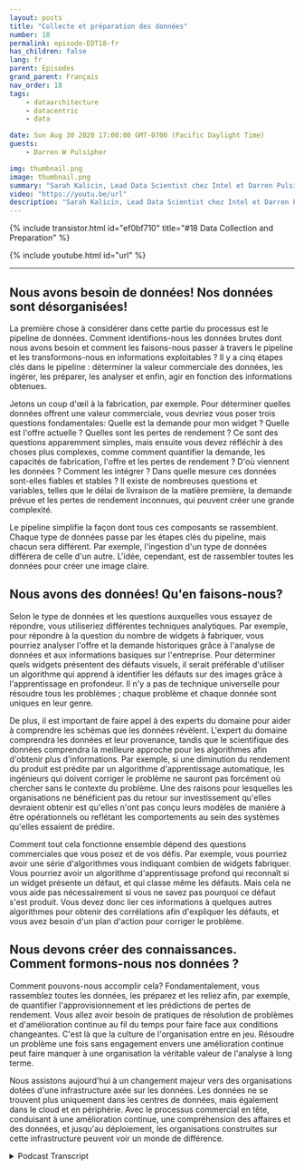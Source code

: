 ```yaml
---
layout: posts
title: "Collecte et préparation des données"
number: 18
permalink: episode-EDT18-fr
has_children: false
lang: fr
parent: Épisodes
grand_parent: Français
nav_order: 18
tags:
    - dataarchitecture
    - datacentric
    - data

date: Sun Aug 30 2020 17:00:00 GMT-0700 (Pacific Daylight Time)
guests:
    - Darren W Pulsipher

img: thumbnail.png
image: thumbnail.png
summary: "Sarah Kalicin, Lead Data Scientist chez Intel et Darren Pulsipher, Architecte en chef des solutions du secteur public chez Intel, parlent du processus et des avantages de la collecte et de la préparation de données pour devenir une organisation axée sur les données. Il s'agit de la deuxième étape du parcours vers une organisation axée sur les données."
video: "https://youtu.be/url"
description: "Sarah Kalicin, Lead Data Scientist chez Intel et Darren Pulsipher, Architecte en chef des solutions du secteur public chez Intel, parlent du processus et des avantages de la collecte et de la préparation de données pour devenir une organisation axée sur les données. Il s'agit de la deuxième étape du parcours vers une organisation axée sur les données."
---
```


<div>
{% include transistor.html id="ef0bf710" title="#18 Data Collection and Preparation" %}

{% include youtube.html id="url" %}
</div>

---

## Nous avons besoin de données! Nos données sont désorganisées!

La première chose à considérer dans cette partie du processus est le pipeline de données. Comment identifions-nous les données brutes dont nous avons besoin et comment les faisons-nous passer à travers le pipeline et les transformons-nous en informations exploitables ? Il y a cinq étapes clés dans le pipeline : déterminer la valeur commerciale des données, les ingérer, les préparer, les analyser et enfin, agir en fonction des informations obtenues.

Jetons un coup d'œil à la fabrication, par exemple. Pour déterminer quelles données offrent une valeur commerciale, vous devriez vous poser trois questions fondamentales: Quelle est la demande pour mon widget ? Quelle est l'offre actuelle ? Quelles sont les pertes de rendement ? Ce sont des questions apparemment simples, mais ensuite vous devez réfléchir à des choses plus complexes, comme comment quantifier la demande, les capacités de fabrication, l'offre et les pertes de rendement ? D'où viennent les données ? Comment les intégrer ? Dans quelle mesure ces données sont-elles fiables et stables ? Il existe de nombreuses questions et variables, telles que le délai de livraison de la matière première, la demande prévue et les pertes de rendement inconnues, qui peuvent créer une grande complexité.

Le pipeline simplifie la façon dont tous ces composants se rassemblent. Chaque type de données passe par les étapes clés du pipeline, mais chacun sera différent. Par exemple, l'ingestion d'un type de données différera de celle d'un autre. L'idée, cependant, est de rassembler toutes les données pour créer une image claire.

## Nous avons des données! Qu'en faisons-nous?

Selon le type de données et les questions auxquelles vous essayez de répondre, vous utiliseriez différentes techniques analytiques. Par exemple, pour répondre à la question du nombre de widgets à fabriquer, vous pourriez analyser l'offre et la demande historiques grâce à l'analyse de données et aux informations basiques sur l'entreprise. Pour déterminer quels widgets présentent des défauts visuels, il serait préférable d'utiliser un algorithme qui apprend à identifier les défauts sur des images grâce à l'apprentissage en profondeur. Il n'y a pas de technique universelle pour résoudre tous les problèmes ; chaque problème et chaque donnée sont uniques en leur genre.

De plus, il est important de faire appel à des experts du domaine pour aider à comprendre les schémas que les données révèlent. L'expert du domaine comprendra les données et leur provenance, tandis que le scientifique des données comprendra la meilleure approche pour les algorithmes afin d'obtenir plus d'informations. Par exemple, si une diminution du rendement du produit est prédite par un algorithme d'apprentissage automatique, les ingénieurs qui doivent corriger le problème ne sauront pas forcément où chercher sans le contexte du problème. Une des raisons pour lesquelles les organisations ne bénéficient pas du retour sur investissement qu'elles devraient obtenir est qu'elles n'ont pas conçu leurs modèles de manière à être opérationnels ou reflétant les comportements au sein des systèmes qu'elles essaient de prédire.

Comment tout cela fonctionne ensemble dépend des questions commerciales que vous posez et de vos défis. Par exemple, vous pourriez avoir une série d'algorithmes vous indiquant combien de widgets fabriquer. Vous pourriez avoir un algorithme d'apprentissage profond qui reconnaît si un widget présente un défaut, et qui classe même les défauts. Mais cela ne vous aide pas nécessairement si vous ne savez pas pourquoi ce défaut s'est produit. Vous devez donc lier ces informations à quelques autres algorithmes pour obtenir des corrélations afin d'expliquer les défauts, et vous avez besoin d'un plan d'action pour corriger le problème.

## Nous devons créer des connaissances. Comment formons-nous nos données ?

Comment pouvons-nous accomplir cela? Fondamentalement, vous rassemblez toutes les données, les préparez et les reliez afin, par exemple, de quantifier l'approvisionnement et les prédictions de pertes de rendement. Vous allez avoir besoin de pratiques de résolution de problèmes et d'amélioration continue au fil du temps pour faire face aux conditions changeantes. C'est là que la culture de l'organisation entre en jeu. Résoudre un problème une fois sans engagement envers une amélioration continue peut faire manquer à une organisation la véritable valeur de l'analyse à long terme.

Nous assistons aujourd'hui à un changement majeur vers des organisations dotées d'une infrastructure axée sur les données. Les données ne se trouvent plus uniquement dans les centres de données, mais également dans le cloud et en périphérie. Avec le processus commercial en tête, conduisant à une amélioration continue, une compréhension des affaires et des données, et jusqu'au déploiement, les organisations construites sur cette infrastructure peuvent voir un monde de différence.



<details>
<summary> Podcast Transcript </summary>

<p></p>

</details>

